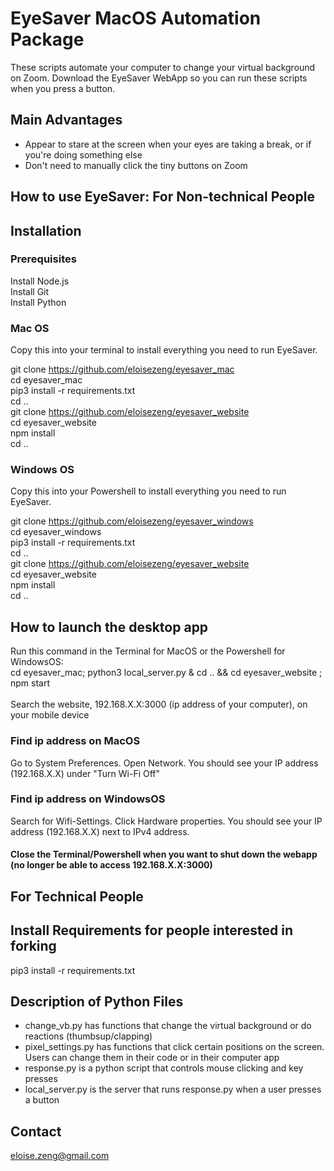 # EyeSaver MacOS Automation Package

These scripts automate your computer to change your virtual background on Zoom. Download the EyeSaver WebApp so you can run these scripts when you press a button.

Main Advantages
---------------
- Appear to stare at the screen when your eyes are taking a break, or if you're doing something else
- Don't need to manually click the tiny buttons on Zoom

How to use EyeSaver: For Non-technical People
---------------
## Installation
### Prerequisites
Install Node.js <br> Install Git <br> Install Python <br>
### Mac OS
Copy this into your terminal to install everything you need to run EyeSaver. 

git clone https://github.com/eloisezeng/eyesaver_mac <br>
cd eyesaver_mac <br>
pip3 install -r requirements.txt <br>
cd .. <br>
git clone https://github.com/eloisezeng/eyesaver_website <br>
cd eyesaver_website <br>
npm install <br>
cd .. <br>

### Windows OS
Copy this into your Powershell to install everything you need to run EyeSaver. 

git clone https://github.com/eloisezeng/eyesaver_windows <br>
cd eyesaver_windows <br>
pip3 install -r requirements.txt <br>
cd .. <br>
git clone https://github.com/eloisezeng/eyesaver_website <br>
cd eyesaver_website <br>
npm install <br>
cd .. <br>

## How to launch the desktop app
Run this command in the Terminal for MacOS or the Powershell for WindowsOS: <br>
cd eyesaver_mac; python3 local_server.py & cd .. && cd eyesaver_website ; npm start <br><br>
Search the website, 192.168.X.X:3000 (ip address of your computer), on your mobile device
### Find ip address on MacOS
Go to System Preferences. Open Network. You should see your IP address (192.168.X.X) under "Turn Wi-Fi Off"
### Find ip address on WindowsOS 
Search for Wifi-Settings. Click Hardware properties. You should see your IP address (192.168.X.X) next to IPv4 address.

#### Close the Terminal/Powershell when you want to shut down the webapp (no longer be able to access 192.168.X.X:3000)

For Technical People
---------------

Install Requirements for people interested in forking
---------------
pip3 install -r requirements.txt

Description of Python Files
---------------
- change_vb.py has functions that change the virtual background or do reactions (thumbsup/clapping)
- pixel_settings.py has functions that click certain positions on the screen. Users can change them in their code or in their computer app
- response.py is a python script that controls mouse clicking and key presses
- local_server.py is the server that runs response.py when a user presses a button

Contact
---------------
eloise.zeng@gmail.com

